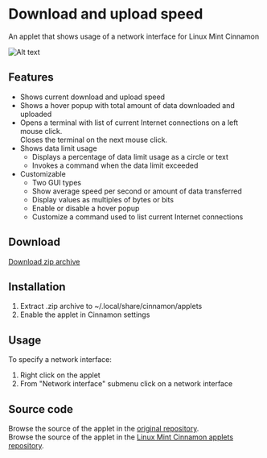# Download and upload speed
An applet that shows usage of a network interface for Linux Mint Cinnamon

![Alt text](../master/screenshots/compact.png "Download and upload speed")

## Features
* Shows current download and upload speed
* Shows a hover popup with total amount of data downloaded and uploaded
* Opens a terminal with list of current Internet connections on a left mouse click.  
  Closes the terminal on the next mouse click.
* Shows data limit usage
  * Displays a percentage of data limit usage as a circle or text
  * Invokes a command when the data limit exceeded
* Customizable
  * Two GUI types
  * Show average speed per second or amount of data transferred
  * Display values as multiples of bytes or bits  
  * Enable or disable a hover popup
  * Customize a command used to list current Internet connections

## Download
[Download zip archive](https://cinnamon-spices.linuxmint.com/files/applets/download-and-upload-speed@cardsurf.zip)

## Installation
1. Extract .zip archive to ~/.local/share/cinnamon/applets
2. Enable the applet in Cinnamon settings

## Usage
To specify a network interface:  
  
1. Right click on the applet
2. From "Network interface" submenu click on a network interface

## Source code
Browse the source of the applet in the [original repository](https://github.com/cardsurf/download-and-upload-speed).  
Browse the source of the applet in the [Linux Mint Cinnamon applets repository](https://github.com/linuxmint/cinnamon-spices-applets/tree/master/download-and-upload-speed%40cardsurf).
